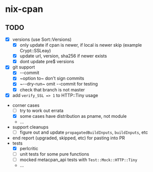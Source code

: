# nix-cpan

## TODO
- [X] versions (use Sort::Versions)
  - [X] only update if cpan is newer, if local is newer skip (example Crypt::SSLeay)
  - [X] update url, version, sha256 if newer exists
  - [X] dont update pre$ versions
- [X] git support
  - [X] --commit 
  - [X] ~option to~ don't sign commits
  - [X] ~--dry-run~ omit --commit for testing
  - [X] check that branch is not master
- [x] add `verify_SSL => 1` to HTTP::Tiny usage
- corner cases
  - [ ] try to work out errata
  - [X] some cases have distribution as pname, not module
  - ...
- support cleanups
  - [ ] figure out and update `propagatedBuildInputs`, `buildInputs`, etc
- end report (upgraded, skipped, etc) for pasting into PR
- tests
  - [x] perlcritic
  - [ ] unit tests for some pure functions
  - [ ] mocked metacpan_api tests with `Test::Mock::HTTP::Tiny`
  - ...
